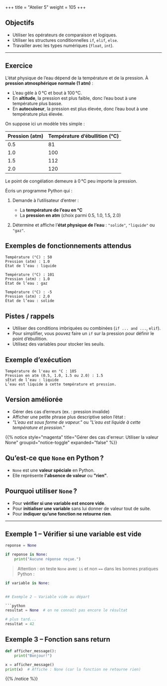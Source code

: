 +++
title = "Atelier 5"
weight = 105
+++

## Objectifs

* Utiliser les opérateurs de comparaison et logiques.
* Utiliser les structures conditionnelles `if`, `elif`, `else`.
* Travailler avec les types numériques (`float`, `int`).

---

## Exercice

L’état physique de l’eau dépend de la température et de la pression. À **pression atmosphérique normale (1 atm)** :

* L’eau gèle à 0 °C et bout à 100 °C.
* En **altitude**, la pression est plus faible, donc l’eau bout à une température plus basse.
* En **autocuiseur**, la pression est plus élevée, donc l’eau bout à une température plus élevée.

On suppose ici un modèle très simple :

| Pression (atm) | Température d’ébullition (°C) |
| -------------- | ----------------------------- |
| 0.5            | 81                            |
| 1.0            | 100                           |
| 1.5            | 112                           |
| 2.0            | 120                           |

Le point de congélation demeure à 0 °C peu importe la pression.

Écris un programme Python qui :

1. Demande à l’utilisateur d’entrer :

   * La **température de l’eau en °C**
   * La **pression en atm** (choix parmi 0.5, 1.0, 1.5, 2.0)

2. Détermine et affiche l’**état physique de l’eau** : `"solide"`, `"liquide"` ou `"gaz"`.


## Exemples de fonctionnements attendus

```text
Température (°C) : 50
Pression (atm) : 1.0
État de l’eau : liquide
```

```text
Température (°C) : 101
Pression (atm) : 1.0
État de l’eau : gaz
```

```text
Température (°C) : -5
Pression (atm) : 2.0
État de l’eau : solide
```

## Pistes / rappels

* Utiliser des conditions imbriquées ou combinées (`if ... and ...`, `elif`).
* Pour simplifier, vous pouvez faire un `if` sur la pression pour définir le point d’ébullition.
* Utilisez des variables pour stocker les seuils.

## Exemple d’exécution

```
Température de l'eau en °C : 105
Pression en atm (0.5, 1.0, 1.5 ou 2.0) : 1.5
sÉtat de l’eau : liquide
L’eau est liquide à cette température et pression.
```

## Version améliorée

* Gérer des cas d’erreurs (ex. : pression invalide)
* Afficher une petite phrase plus descriptive selon l’état :
* *"L’eau est sous forme de vapeur."* ou *"L’eau est liquide à cette température et pression."*

{{% notice style="magenta" title="Gérer des cas d'erreur: Utiliser la valeur None" groupid="notice-toggle" expanded="false" %}}
## Qu’est-ce que `None` en Python ?

* `None` est une **valeur spéciale** en Python.
* Elle représente **l'absence de valeur** ou **"rien"**.

## Pourquoi utiliser `None` ?

* Pour **vérifier si une variable est encore vide**.
* Pour **initialiser une variable** sans lui donner de valeur tout de suite.
* Pour **indiquer qu’une fonction ne retourne rien**.

---
## Exemple 1 – Vérifier si une variable est vide

```python
reponse = None

if reponse is None:
    print("Aucune réponse reçue.")
```

> Attention : on teste `None` avec `is` et non `==` dans les bonnes pratiques Python :

```python
if variable is None:
   

## Exemple 2 – Variable vide au départ

```python
resultat = None  # on ne connaît pas encore le résultat

# plus tard...
resultat = 42
```

## Exemple 3 – Fonction sans return

```python
def afficher_message():
    print("Bonjour!")

x = afficher_message()
print(x)  # Affiche : None (car la fonction ne retourne rien)
```
{{% /notice %}}